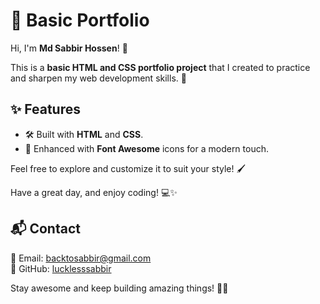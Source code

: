 # 🌟 Basic Portfolio  

Hi, I'm **Md Sabbir Hossen**! 👋  

This is a **basic HTML and CSS portfolio project** that I created to practice and sharpen my web development skills. 🚀  

## ✨ Features  
- 🛠️ Built with **HTML** and **CSS**.  
- 🎨 Enhanced with **Font Awesome** icons for a modern touch.  

Feel free to explore and customize it to suit your style! 🖌️  

Have a great day, and enjoy coding! 💻✨  

## 📬 Contact  
📧 Email: [backtosabbir@gmail.com](mailto:backtosabbir@gmail.com)  
🐙 GitHub: [lucklesssabbir](https://github.com/lucklesssabbir)  

Stay awesome and keep building amazing things! 🚀💡
